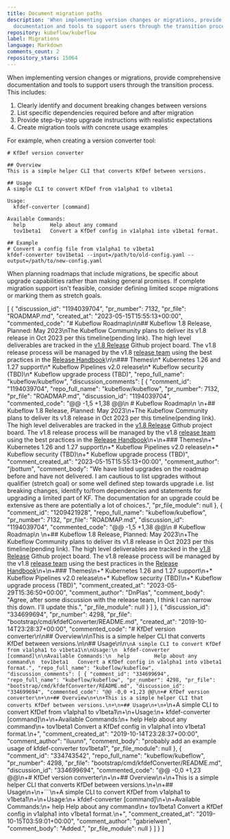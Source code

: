 ```yaml
---
title: Document migration paths
description: 'When implementing version changes or migrations, provide comprehensive
  documentation and tools to support users through the transition process. This includes:'
repository: kubeflow/kubeflow
label: Migrations
language: Markdown
comments_count: 2
repository_stars: 15064
---
```


When implementing version changes or migrations, provide comprehensive documentation and tools to support users through the transition process. This includes:

1. Clearly identify and document breaking changes between versions
2. List specific dependencies required before and after migration
3. Provide step-by-step upgrade instructions with realistic expectations
4. Create migration tools with concrete usage examples

For example, when creating a version converter tool:

```
# KfDef version converter

## Overview
This is a simple helper CLI that converts KfDef between versions.

## Usage
A simple CLI to convert KfDef from v1alpha1 to v1beta1

Usage:
  kfdef-converter [command]

Available Commands:
  help        Help about any command
  tov1beta1   Convert a KfDef config in v1alpha1 into v1beta1 format.

## Example
# Convert a config file from v1alpha1 to v1beta1
kfdef-converter tov1beta1 --input=/path/to/old-config.yaml --output=/path/to/new-config.yaml
```

When planning roadmaps that include migrations, be specific about upgrade capabilities rather than making general promises. If complete migration support isn't feasible, consider defining limited scope migrations or marking them as stretch goals.


[
  {
    "discussion_id": "1194039704",
    "pr_number": 7132,
    "pr_file": "ROADMAP.md",
    "created_at": "2023-05-15T15:55:13+00:00",
    "commented_code": "# Kubeflow Roadmap\n\n## Kubeflow 1.8 Release, Planned: May 2023\nThe Kubeflow Community plans to deliver its v1.8 release in Oct 2023 per this timeline(pending link). The high level deliverables are tracked in the [v1.8 Release](https://github.com/orgs/kubeflow/projects/58/) Github project board. The v1.8 release process will be managed by the v1.8 [release team](https://github.com/kubeflow/community/blob/a956b3f6f15c49f928e37eaafec40d7f73ee1d5b/releases/release-team.md) using the best practices in the [Release Handbook](https://github.com/kubeflow/community/blob/master/releases/handbook.md)\n\n### Themes\n* Kubernetes 1.26 and 1.27 support\n* Kubeflow Pipelines v2.0 release\n* Kubeflow security (TBD)\n* Kubeflow upgrade process (TBD)",
    "repo_full_name": "kubeflow/kubeflow",
    "discussion_comments": [
      {
        "comment_id": "1194039704",
        "repo_full_name": "kubeflow/kubeflow",
        "pr_number": 7132,
        "pr_file": "ROADMAP.md",
        "discussion_id": "1194039704",
        "commented_code": "@@ -1,5 +1,38 @@\n # Kubeflow Roadmap\n \n+## Kubeflow 1.8 Release, Planned: May 2023\n+The Kubeflow Community plans to deliver its v1.8 release in Oct 2023 per this timeline(pending link). The high level deliverables are tracked in the [v1.8 Release](https://github.com/orgs/kubeflow/projects/58/) Github project board. The v1.8 release process will be managed by the v1.8 [release team](https://github.com/kubeflow/community/blob/a956b3f6f15c49f928e37eaafec40d7f73ee1d5b/releases/release-team.md) using the best practices in the [Release Handbook](https://github.com/kubeflow/community/blob/master/releases/handbook.md)\n+\n+### Themes\n+* Kubernetes 1.26 and 1.27 support\n+* Kubeflow Pipelines v2.0 release\n+* Kubeflow security (TBD)\n+* Kubeflow upgrade process (TBD)",
        "comment_created_at": "2023-05-15T15:55:13+00:00",
        "comment_author": "jbottum",
        "comment_body": "We have listed upgrades on the roadmap before and have not delivered.   I am cautious to list upgrades without qualifier (stretch goal) or some well defined step towards upgrade i.e. list breaking changes, identify to/from dependencies and statements for upgrading a limited part of KF.   The documentation for an upgrade could be extensive as there are potentially a lot of choices.",
        "pr_file_module": null
      },
      {
        "comment_id": "1209421928",
        "repo_full_name": "kubeflow/kubeflow",
        "pr_number": 7132,
        "pr_file": "ROADMAP.md",
        "discussion_id": "1194039704",
        "commented_code": "@@ -1,5 +1,38 @@\n # Kubeflow Roadmap\n \n+## Kubeflow 1.8 Release, Planned: May 2023\n+The Kubeflow Community plans to deliver its v1.8 release in Oct 2023 per this timeline(pending link). The high level deliverables are tracked in the [v1.8 Release](https://github.com/orgs/kubeflow/projects/58/) Github project board. The v1.8 release process will be managed by the v1.8 [release team](https://github.com/kubeflow/community/blob/a956b3f6f15c49f928e37eaafec40d7f73ee1d5b/releases/release-team.md) using the best practices in the [Release Handbook](https://github.com/kubeflow/community/blob/master/releases/handbook.md)\n+\n+### Themes\n+* Kubernetes 1.26 and 1.27 support\n+* Kubeflow Pipelines v2.0 release\n+* Kubeflow security (TBD)\n+* Kubeflow upgrade process (TBD)",
        "comment_created_at": "2023-05-29T15:36:50+00:00",
        "comment_author": "DnPlas",
        "comment_body": "Agree, after some discussion with the release team, I think I can narrow this down. I'll update this.",
        "pr_file_module": null
      }
    ]
  },
  {
    "discussion_id": "334699694",
    "pr_number": 4298,
    "pr_file": "bootstrap/cmd/kfdefConverter/README.md",
    "created_at": "2019-10-14T23:28:37+00:00",
    "commented_code": "# KfDef version converter\n\n## Overview\n\nThis is a simple helper CLI that converts KfDef between versions.\n\n## Usage\n\n```\nA simple CLI to convert KfDef from v1alpha1 to v1beta1\n\nUsage:\n  kfdef-converter [command]\n\nAvailable Commands:\n  help        Help about any command\n  tov1beta1   Convert a KfDef config in v1alpha1 into v1beta1 format.",
    "repo_full_name": "kubeflow/kubeflow",
    "discussion_comments": [
      {
        "comment_id": "334699694",
        "repo_full_name": "kubeflow/kubeflow",
        "pr_number": 4298,
        "pr_file": "bootstrap/cmd/kfdefConverter/README.md",
        "discussion_id": "334699694",
        "commented_code": "@@ -0,0 +1,23 @@\n+# KfDef version converter\n+\n+## Overview\n+\n+This is a simple helper CLI that converts KfDef between versions.\n+\n+## Usage\n+\n+```\n+A simple CLI to convert KfDef from v1alpha1 to v1beta1\n+\n+Usage:\n+  kfdef-converter [command]\n+\n+Available Commands:\n+  help        Help about any command\n+  tov1beta1   Convert a KfDef config in v1alpha1 into v1beta1 format.\n+",
        "comment_created_at": "2019-10-14T23:28:37+00:00",
        "comment_author": "lluunn",
        "comment_body": "probably add an example usage of kfdef-converter tov1beta1",
        "pr_file_module": null
      },
      {
        "comment_id": "334743542",
        "repo_full_name": "kubeflow/kubeflow",
        "pr_number": 4298,
        "pr_file": "bootstrap/cmd/kfdefConverter/README.md",
        "discussion_id": "334699694",
        "commented_code": "@@ -0,0 +1,23 @@\n+# KfDef version converter\n+\n+## Overview\n+\n+This is a simple helper CLI that converts KfDef between versions.\n+\n+## Usage\n+\n+```\n+A simple CLI to convert KfDef from v1alpha1 to v1beta1\n+\n+Usage:\n+  kfdef-converter [command]\n+\n+Available Commands:\n+  help        Help about any command\n+  tov1beta1   Convert a KfDef config in v1alpha1 into v1beta1 format.\n+",
        "comment_created_at": "2019-10-15T03:59:01+00:00",
        "comment_author": "gabrielwen",
        "comment_body": "Added.",
        "pr_file_module": null
      }
    ]
  }
]
